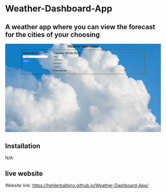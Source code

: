 # Weather-Dashboard-App

## A weather app where you can view the forecast for the cities of your choosing

![](images/blueSky.png)

## Installation

N/A

## live website

Website link: <https://helderbalbino.github.io/Weather-Dashboard-App/>
